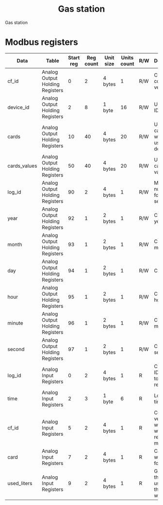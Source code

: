 <p align="center">
  <h1 align="center">Gas station</h1>
</p>

Gas station

# Modbus registers

Data         | Table                           | Start reg | Reg count | Unit size | Units count | R/W | Description
 ---         |  ---                            |    ---    |    ---    |    ---    | ---         | --- | ---
cf_id        | Analog Output Holding Registers | 0         | 2         | 4 bytes   | 1           | R/W | Current config version
device_id    | Analog Output Holding Registers | 2         | 8         | 1 byte    | 16          | R/W | Uniq device ID
cards        | Analog Output Holding Registers | 10        | 40        | 4 bytes   | 20          | R/W | Users cards which are uses on this device
cards_values | Analog Output Holding Registers | 50        | 40        | 4 bytes   | 20          | R/W | Users cards gas value llimit
log_id       | Analog Output Holding Registers | 90        | 2         | 4 bytes   | 1           | R/W | Max log ID number found on server
year         | Analog Output Holding Registers | 92        | 1         | 2 bytes   | 1           | R/W | Current year
month        | Analog Output Holding Registers | 93        | 1         | 2 bytes   | 1           | R/W | Current month
day          | Analog Output Holding Registers | 94        | 1         | 2 bytes   | 1           | R/W | Current day
hour         | Analog Output Holding Registers | 95        | 1         | 2 bytes   | 1           | R/W | Current hour
minute       | Analog Output Holding Registers | 96        | 1         | 2 bytes   | 1           | R/W | Current minute
second       | Analog Output Holding Registers | 97        | 1         | 2 bytes   | 1           | R/W | Current second
log_id       | Analog Input Registers          | 0         | 2         | 4 bytes   | 1           |  R  | Current log ID loaded to the registers
time         | Analog Input Registers          | 2         | 3         | 1 byte    | 6           |  R  | Log record time
cf_id        | Analog Input Registers          | 5         | 2         | 4 bytes   | 1           |  R  | Config version that was used when the record was made
card         | Analog Input Registers          | 7         | 2         | 4 bytes   | 1           |  R  | Card that was used for access
used_liters  | Analog Input Registers          | 9         | 2         | 4 bytes   | 1           |  R  | Gas value that was used when the record was made